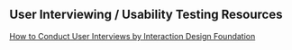 ## User Interviewing / Usability Testing Resources

[How to Conduct User Interviews by Interaction Design Foundation](https://www.interaction-design.org/literature/article/how-to-conduct-user-interviews)

